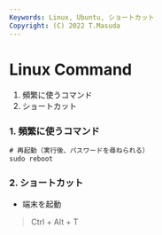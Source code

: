 ```yaml
---
Keywords: Linux, Ubuntu, ショートカット
Copyright: (C) 2022 T.Masuda
---
```

# Linux Command

1. 頻繁に使うコマンド
2. ショートカット


### 1. 頻繁に使うコマンド

```cmd
# 再起動（実行後、パスワードを尋ねられる）
sudo reboot
```

### 2. ショートカット

* 端末を起動

> Ctrl + Alt + T 
